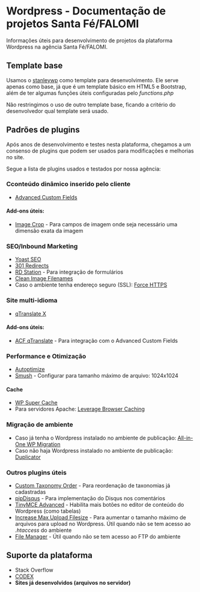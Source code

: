 # Wordpress - Documentação de projetos Santa Fé/FALOMI

Informações úteis para desenvolvimento de projetos da plataforma Wordpress na agência Santa Fé/FALOMI.

## Template base

Usamos o [stanleywp](http://santafepublicidade.com.br/clientes/santafe/stanleywp.zip) como template para desenvolvimento. Ele serve apenas como base, já que é um template básico em HTML5 e Bootstrap, além de ter algumas funções úteis configuradas pelo *functions.php*

Não restringimos o uso de outro template base, ficando a critério do desenvolvedor qual template será usado.

## Padrões de plugins

Após anos de desenvolvimento e testes nesta plataforma, chegamos a um consenso de plugins que podem ser usados para modificações e melhorias no site. 

Segue a lista de plugins usados e testados por nossa agência:

### Cconteúdo dinâmico inserido pelo cliente

- [Advanced Custom Fields](https://wordpress.org/plugins/advanced-custom-fields/)

#### Add-ons úteis: 

- [Image Crop](https://wordpress.org/plugins/acf-image-crop-add-on/) - Para campos de imagem onde seja necessário uma dimensão exata da imagem

### SEO/Inbound Marketing

- [Yoast SEO](https://wordpress.org/plugins/wordpress-seo/)
- [301 Redirects](https://wordpress.org/plugins/eps-301-redirects/)
- [RD Station](https://wordpress.org/plugins/integracao-rd-station/) - Para integração de formulários
- [Clean Image Filenames](https://wordpress.org/plugins/clean-image-filenames/)
- Caso o ambiente tenha endereço seguro (SSL): [Force HTTPS](https://br.wordpress.org/plugins/wp-force-https/)

### Site multi-idioma

- [qTranslate X](https://wordpress.org/plugins/qtranslate-x/)

#### Add-ons úteis:
- [ACF qTranslate](https://br.wordpress.org/plugins/acf-qtranslate/) - Para integração com o Advanced Custom Fields

### Performance e Otimização

- [Autoptimize](https://wordpress.org/plugins/autoptimize/)
- [Smush](https://wordpress.org/plugins/wp-smushit/) - Configurar para tamanho máximo de arquivo: 1024x1024

#### Cache

- [WP Super Cache](https://wordpress.org/plugins/wp-super-cache/)
- Para servidores Apache: [Leverage Browser Caching](https://wordpress.org/plugins/leverage-browser-caching/)

### Migração de ambiente

- Caso já tenha o Wordpress instalado no ambiente de publicação: [All-in-One WP Migration](https://wordpress.org/plugins/all-in-one-wp-migration/)
- Caso não haja Wordpress instalado no ambiente de publicação: [Duplicator](https://wordpress.org/plugins/duplicator/)

### Outros plugins úteis

- [Custom Taxonomy Order](https://wordpress.org/plugins/custom-taxonomy-order-ne/) - Para reordenação de taxonomias já cadastradas
- [pipDisqus](https://wordpress.org/plugins/pipdisqus/) - Para implementação do Disqus nos comentários
- [TinyMCE Advanced](https://br.wordpress.org/plugins/tinymce-advanced/) - Habilita mais botões no editor de conteúdo do Wordpress (como tabelas)
- [Increase Max Upload Filesize](https://wordpress.org/plugins/upload-max-file-size/) - Para aumentar o tamanho máximo de arquivos para upload no Wordpress. Útil quando não se tem acesso ao *.htaccess* do ambiente
- [File Manager](https://wordpress.org/plugins/wp-file-manager/) - Útil quando não se tem acesso ao FTP do ambiente

## Suporte da plataforma

- Stack Overflow
- [CODEX](https://codex.wordpress.org/)
- **Sites já desenvolvidos (arquivos no servidor)**

